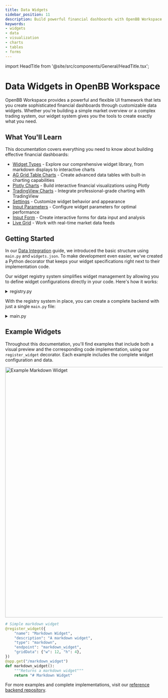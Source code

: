 ```yaml
---
title: Data Widgets
sidebar_position: 11
description: Build powerful financial dashboards with OpenBB Workspace's flexible widget system
keywords:
- widgets
- data
- visualization
- charts
- tables
- forms
---
```


import HeadTitle from '@site/src/components/General/HeadTitle.tsx';

<HeadTitle title="Data Widgets | OpenBB Workspace Docs" />

# Data Widgets in OpenBB Workspace

OpenBB Workspace provides a powerful and flexible UI framework that lets you create sophisticated financial dashboards through customizable data widgets. Whether you're building a simple market overview or a complex trading system, our widget system gives you the tools to create exactly what you need.

## What You'll Learn

This documentation covers everything you need to know about building effective financial dashboards:

- [Widget Types](./widget-types.md) - Explore our comprehensive widget library, from markdown displays to interactive charts
- [AG Grid Table Charts](./aggrid-table-charts.md) - Create advanced data tables with built-in charting capabilities
- [Plotly Charts](./plotly-charts.md) - Build interactive financial visualizations using Plotly
- [TradingView Charts](./tradingview-charts.md) - Integrate professional-grade charting with TradingView
- [Settings](./settings.md) - Customize widget behavior and appearance
- [Input Parameters](./input-parameters.md) - Configure widget parameters for optimal performance
- [Input Form](./input-form.md) - Create interactive forms for data input and analysis
- [Live Grid](./live-grid.md) - Work with real-time market data feeds

## Getting Started

In our [Data Integration](../data-integration.md) guide, we introduced the basic structure using `main.py` and `widgets.json`. To make development even easier, we've created a Python decorator that keeps your widget specifications right next to their implementation code.

Our widget registry system simplifies widget management by allowing you to define widget configurations directly in your code. Here's how it works:

<details>
<summary mdxType="summary">registry.py</summary>

```python
from functools import wraps
import asyncio

# Initialize empty dictionary for widgets
WIDGETS = {}

def register_widget(widget_config):
    """
    Decorator that registers a widget configuration in the WIDGETS dictionary.
    
    Args:
        widget_config (dict): The widget configuration to add to the WIDGETS 
            dictionary. This should follow the same structure as other entries 
            in WIDGETS.
    
    Returns:
        function: The decorated function.
    """
    def decorator(func):
        @wraps(func)
        async def async_wrapper(*args, **kwargs):
            # Call the original function
            return await func(*args, **kwargs)
            
        @wraps(func)
        def sync_wrapper(*args, **kwargs):
            # Call the original function
            return func(*args, **kwargs)
        
        # Extract the endpoint from the widget_config
        endpoint = widget_config.get("endpoint")
        if endpoint:
            # Add an id field to the widget_config if not already present
            if "id" not in widget_config:
                widget_config["id"] = endpoint
            
            WIDGETS[endpoint] = widget_config
        
        # Return the appropriate wrapper based on whether the function is async
        if asyncio.iscoroutinefunction(func):
            return async_wrapper
        return sync_wrapper
    return decorator
```

</details>


With the registry system in place, you can create a complete backend with just a single `main.py` file:

<details>
<summary mdxType="summary">main.py</summary>

```python
# Import required libraries
from pathlib import Path
from fastapi import FastAPI
from fastapi.middleware.cors import CORSMiddleware
from registry import register_widget, WIDGETS

# Initialize FastAPI application with metadata
app = FastAPI(
    title="Simple Backend",
    description="Simple backend app for OpenBB Workspace",
    version="0.0.1"
)

# Define allowed origins for CORS (Cross-Origin Resource Sharing)
# This restricts which domains can access the API
origins = [
    "https://pro.openbb.co",
]

# Configure CORS middleware to handle cross-origin requests
# This allows the specified origins to make requests to the API
app.add_middleware(
    CORSMiddleware,
    allow_origins=origins,
    allow_credentials=True,
    allow_methods=["*"],  # Allow all HTTP methods
    allow_headers=["*"],  # Allow all headers
)

ROOT_PATH = Path(__file__).parent.resolve()

@app.get("/")
def read_root():
    """Root endpoint that returns basic information about the API"""
    return {"Info": "Hello World"}


# Endpoint that returns the registered widgets configuration
# The WIDGETS dictionary is maintained by the registry.py helper
# which automatically registers widgets when using the @register_widget decorator
@app.get("/widgets.json")
def get_widgets():
    """Returns the configuration of all registered widgets
    
    The widgets are automatically registered through the @register_widget decorator
    and stored in the WIDGETS dictionary from registry.py
    
    Returns:
        dict: The configuration of all registered widgets
    """
    return WIDGETS


# Simple markdown widget
@register_widget({
    "name": "Markdown Widget",
    "description": "A markdown widget",
    "type": "markdown",
    "endpoint": "markdown_widget",
    "gridData": {"w": 12, "h": 4},
})
@app.get("/markdown_widget")
def markdown_widget():
    """Returns a markdown widget"""
    return "# Markdown Widget"
```

</details>

## Example Widgets

Throughout this documentation, you'll find examples that include both a visual preview and the corresponding code implementation, using our `register_widget` decorator. Each example includes the complete widget configuration and data.

<div className="flex justify-center">
  <img width="800" alt="Example Markdown Widget" src="https://openbb-cms.directus.app/assets/60cbbcb5-194e-4c03-905e-65f3de7f4efe.png" />
</div>

```python
# Simple markdown widget
@register_widget({
    "name": "Markdown Widget",
    "description": "A markdown widget",
    "type": "markdown",
    "endpoint": "markdown_widget",
    "gridData": {"w": 12, "h": 4},
})
@app.get("/markdown_widget")
def markdown_widget():
    """Returns a markdown widget"""
    return "# Markdown Widget"
```

For more examples and complete implementations, visit our [reference backend repository](https://github.com/OpenBB-finance/backend-examples-for-openbb-workspace/tree/main/getting-started/reference-backend).
